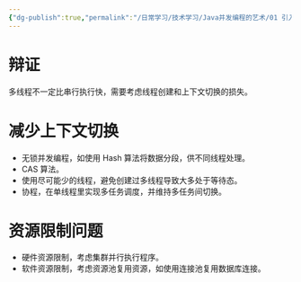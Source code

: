```yaml
---
{"dg-publish":true,"permalink":"/日常学习/技术学习/Java并发编程的艺术/01 引入/","title":"01 引入","tags":["八股"],"noteIcon":"1","created":"2023-07-16T16:25:26.082+08:00","updated":"2024-11-13T20:39:30.244+08:00"}
---
```



# 辩证

多线程不一定比串行执行快，需要考虑线程创建和上下文切换的损失。

# 减少上下文切换

-   无锁并发编程，如使用 Hash 算法将数据分段，供不同线程处理。
-   CAS 算法。
-   使用尽可能少的线程，避免创建过多线程导致大多处于等待态。
-   协程，在单线程里实现多任务调度，并维持多任务间切换。

# 资源限制问题

-   硬件资源限制，考虑集群并行执行程序。
-   软件资源限制，考虑资源池复用资源，如使用连接池复用数据库连接。
